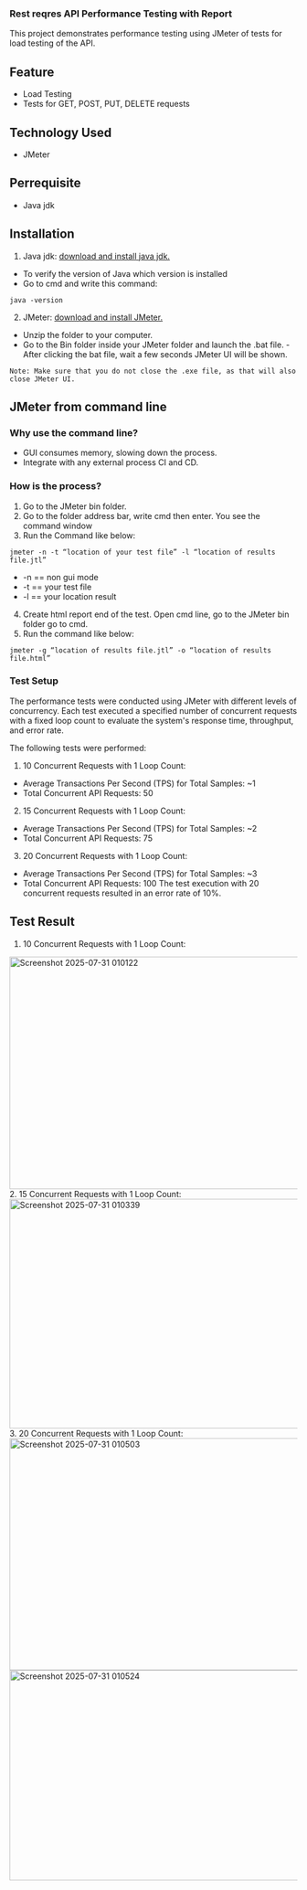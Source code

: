 ### Rest reqres API Performance Testing with Report
This project demonstrates performance testing using JMeter of tests for load testing of the API.
## Feature
- Load Testing
- Tests for GET, POST, PUT, DELETE requests
## Technology Used
- JMeter
## Perrequisite
- Java jdk
## Installation
1. Java jdk: [download and install java jdk.](https://www.oracle.com/apac/java/technologies/downloads/)
- To verify the version of Java which version is installed
- Go to cmd and write this command:
```Console
java -version
```
2. JMeter: [download and install JMeter.](https://jmeter.apache.org/download_jmeter.cgi)
- Unzip the folder to your computer.
- Go to the Bin folder inside your JMeter folder and launch the .bat file.
-After clicking the bat file, wait a few seconds JMeter UI will be shown.
```Console
Note: Make sure that you do not close the .exe file, as that will also close JMeter UI.
```
## JMeter from command line
### Why use the command line?
- GUI consumes memory, slowing down the process.
- Integrate with any external process CI and CD.
### How is the process?
1. Go to the JMeter bin folder.
2. Go to the folder address bar, write cmd then enter. You see the command window
3. Run the Command like below:
```Console
jmeter -n -t “location of your test file” -l “location of results file.jtl”
```
- -n == non gui mode
- -t == your test file
- -l == your location result
4. Create html report end of the test. Open cmd line, go to the JMeter bin folder go to cmd.
5. Run the command like below:
```Console
jmeter -g “location of results file.jtl” -o “location of results file.html”
```
### Test Setup
The performance tests were conducted using JMeter with different levels of concurrency. Each test executed a specified number of concurrent requests with a fixed loop count to evaluate the system's response time, throughput, and error rate.

The following tests were performed:
1. 10 Concurrent Requests with 1 Loop Count:
- Average Transactions Per Second (TPS) for Total Samples: ~1
- Total Concurrent API Requests: 50
2. 15 Concurrent Requests with 1 Loop Count:
- Average Transactions Per Second (TPS) for Total Samples: ~2
- Total Concurrent API Requests: 75
3. 20 Concurrent Requests with 1 Loop Count:
- Average Transactions Per Second (TPS) for Total Samples: ~3
- Total Concurrent API Requests: 100
The test execution with 20 concurrent requests resulted in an error rate of 10%.
## Test Result
1. 10 Concurrent Requests with 1 Loop Count:
<img width="1000" height="407" alt="Screenshot 2025-07-31 010122" src="https://github.com/user-attachments/assets/b4106d04-65d6-4da7-9eae-a97cd77f250f" />
2. 15 Concurrent Requests with 1 Loop Count:
<img width="1000" height="402" alt="Screenshot 2025-07-31 010339" src="https://github.com/user-attachments/assets/e26be73d-aafd-42b5-97d4-0ac47e3e0617" />
3. 20 Concurrent Requests with 1 Loop Count:
<img width="1000" height="406" alt="Screenshot 2025-07-31 010503" src="https://github.com/user-attachments/assets/966b1d37-184b-4f50-a5c9-841fde4f2655" />
<img width="1000" height="368" alt="Screenshot 2025-07-31 010524" src="https://github.com/user-attachments/assets/607e90b3-f877-4c6c-832f-b216991d714a" />

 
 




